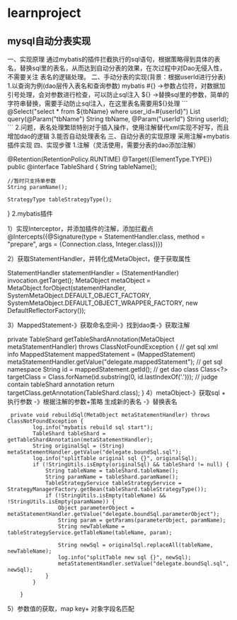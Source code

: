 # learnproject
<h2>mysql自动分表实现</h2>
一、实现原理
   通过mybatis的插件拦截执行的sql语句，根据策略得到具体的表名，替换sql里的表名，从而达到自动分表的效果，在次过程中对Dao无侵入性，不需要关注
表名的逻辑处理。
二、手动分表的实现(背景：根据userId进行分表)
1.以查询为例(dao层传入表名和查询参数)
mybatis #{} ->参数占位符，对数据加引号处理，会对参数进行检查，可以防止sql注入
        ${} ->替换sql里的参数，简单的字符串替换，需要手动防止sql注入，在这里表名需要用${}处理
 ``` 
@Select("select * from ${tbName} where user_id=#{userId}")
List<User> query(@Param("tbName") String tbName, @Param("userId") String userId);
 ```
2.问题，表名处理繁琐特别对于插入操作，使用注解替代xml实现不好写，而且增加dao的逻辑
3.能否自动处理表名
三、自动分表的实现原理
采用注解+mybatis插件实现
四、实现步骤
1.注解（灵活使用，需要分表的dao添加注解）

@Retention(RetentionPolicy.RUNTIME)
@Target({ElementType.TYPE})
public @interface TableShard {
    String tableName();

    //暂时只支持单参数
    String paramName();

    StrategyType tableStrategyType();
}
2.mybatis插件

1）实现Interceptor，并添加插件的注解，添加拦截点
@Intercepts({@Signature(type = StatementHandler.class, method = "prepare", args = {Connection.class, Integer.class})})

2）获取StatementHandler，并转化成MetaObject，便于获取属性

StatementHandler statementHandler = (StatementHandler) invocation.getTarget();
MetaObject metaObject = MetaObject.forObject(statementHandler, SystemMetaObject.DEFAULT_OBJECT_FACTORY, SystemMetaObject.DEFAULT_OBJECT_WRAPPER_FACTORY, new DefaultReflectorFactory());
        
3）MappedStatement-》获取命名空间-》找到dao类-》获取注解

 private TableShard getTableShardAnnotation(MetaObject metaStatementHandler) throws ClassNotFoundException {
        // get sql xml info
        MappedStatement mappedStatement = (MappedStatement) metaStatementHandler.getValue("delegate.mappedStatement");
        // get sql namespace
        String id = mappedStatement.getId();
        // get dao class
        Class<?> targetClass = Class.forName(id.substring(0, id.lastIndexOf('.')));
        // judge contain tableShard annotation
        return targetClass.getAnnotation(TableShard.class);
    }
4）metaObject-》获取sql + 执行参数 -》根据注解的参数+策略 生成新的表名 -》替换表名
``` 
 private void rebuildSql(MetaObject metaStatementHandler) throws ClassNotFoundException {
        log.info("mybatis rebuild sql start");
        TableShard tableShard = getTableShardAnnotation(metaStatementHandler);
        String originalSql = (String) metaStatementHandler.getValue("delegate.boundSql.sql");
        log.info("splitTable original sql {}", originalSql);
        if (!StringUtils.isEmpty(originalSql) && tableShard != null) {
            String tableName = tableShard.tableName();
            String paramName = tableShard.paramName();
            TableStrategyService tableStrategyService = StrategyManagerFactory.getBean(tableShard.tableStrategyType());
            if (!StringUtils.isEmpty(tableName) && !StringUtils.isEmpty(paramName)) {
                Object parameterObject = metaStatementHandler.getValue("delegate.boundSql.parameterObject");
                String param = getParams(parameterObject, paramName);
                String newTableName = tableStrategyService.getTableName(tableName, param);

                String newSql = originalSql.replaceAll(tableName, newTableName);
                log.info("splitTable new sql {}", newSql);
                metaStatementHandler.setValue("delegate.boundSql.sql", newSql);
            }
        }

    }
  ```
5）参数值的获取，map key+ 对象字段名匹配
